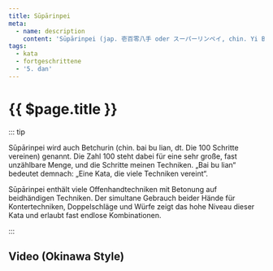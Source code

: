 ```yaml
---
title: Sūpārinpei
meta:
  - name: description 
    content: 'Sūpārinpei (jap. 壱百零八手 oder スーパーリンペイ, chin. Yi Bai Ling Ba) ist die höchste und schwierigste Kata. Der Ursprung der Kata liegt im Stil der 18 Arhats. Die chinesische Bedeutung lässt sich mit der Zahl 108 (yi bai ling ba) übersetzen. Nach buddhistischem Verständnis verfügt jeder Mensch über 108 Quellen des Unglücks, die er im Laufe seines Lebens zu überwinden hat. Die Zahl 108 verweist einerseits auf den buddhistischen Ursprung der Kata und andererseits auf die Anzahl der darin enthaltenen Techniken.' 
tags:
  - kata
  - fortgeschrittene
  - '5. dan'
---
```


# {{ $page.title }}

<ShowDescription />

::: tip

Sūpārinpei wird auch Betchurin (chin. bai bu lian, dt. Die 100 Schritte vereinen) genannt. Die Zahl 100 steht dabei für eine sehr große, fast unzählbare Menge, und die Schritte meinen Techniken. „Bai bu lian“ bedeutet demnach: „Eine Kata, die viele Techniken vereint“.

Sūpārinpei enthält viele Offenhandtechniken mit Betonung auf beidhändigen Techniken. Der simultane Gebrauch beider Hände für Kontertechniken, Doppelschläge und Würfe zeigt das hohe Niveau dieser Kata und erlaubt fast endlose Kombinationen.

:::

## Video (Okinawa Style)

<YouTube videoid="ufr4QdN6Ko0" />